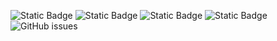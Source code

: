 ![Static Badge](https://img.shields.io/badge/blacklists-60-000000) ![Static Badge](https://img.shields.io/badge/blacklisted-2975825-cc0000) ![Static Badge](https://img.shields.io/badge/whitelisted-2242-00CC00) ![Static Badge](https://img.shields.io/badge/streaming_blacklist-28106-000000) ![GitHub issues](https://img.shields.io/github/issues/fabriziosalmi/blacklists)
